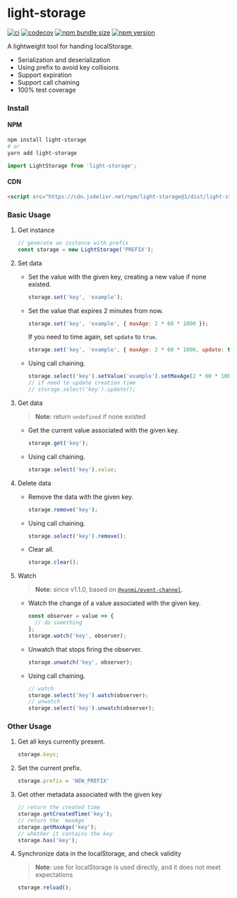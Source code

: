 # light-storage

[![ci](https://img.shields.io/github/workflow/status/xunmi1/light-storage/CI?style=flat-square)](https://github.com/xunmi1/light-storage/actions?query=workflow%3ACI)
[![codecov](https://img.shields.io/codecov/c/github/xunmi1/light-storage?style=flat-square)](https://codecov.io/gh/xunmi1/light-storage)
[![npm bundle size](https://img.shields.io/bundlephobia/min/light-storage?style=flat-square)](https://www.npmjs.com/package/light-storage)
[![npm version](https://img.shields.io/npm/v/light-storage?&style=flat-square)](https://www.npmjs.com/package/light-storage)

A lightweight tool for handing localStorage.

- Serialization and deserialization
- Using prefix to avoid key collisions
- Support expiration
- Support call chaining
- 100% test coverage

### Install

#### NPM
```bash
npm install light-storage
# or
yarn add light-storage
```
```js
import LightStorage from 'light-storage';
```
#### CDN
```html
<script src="https://cdn.jsdelivr.net/npm/light-storage@1/dist/light-storage.umd.min.js"></script>
```

### Basic Usage

1. Get instance

   ```js
   // generate an instance with prefix
   const storage = new LightStorage('PREFIX');
   ```

2. Set data

   - Set the value with the given key, creating a new value if none existed.

     ```js
     storage.set('key', 'example');
     ```

   - Set the value that expires 2 minutes from now.

     ```js
     storage.set('key', 'example', { maxAge: 2 * 60 * 1000 });
     ```

     If you need to time again, set `update` to `true`.

     ```js
     storage.set('key', 'example', { maxAge: 2 * 60 * 1000, update: true });
     ```

   - Using call chaining.

     ```js
     storage.select('key').setValue('example').setMaxAge(2 * 60 * 1000);
     // if need to update creation time
     // storage.select('key').update();
     ```

3. Get data

   > **Note**: return `undefined` if none existed

   - Get the current value associated with the given key.

     ```js
     storage.get('key');
     ```
     
   - Using call chaining.

     ```js
     storage.select('key').value;
     ```

4. Delete data

   - Remove the data with the given key.

     ```js
     storage.remove('key');
     ```

   - Using call chaining.

     ```js
     storage.select('key').remove();
     ```

   - Clear all.

     ```js
     storage.clear();
     ```

5. Watch

   > **Note**: since v1.1.0, based on [`@xunmi/event-channel`](https://github.com/xunmi1/event-channel).
   
   - Watch the change of a value associated with the given key.
   
     ```js
     const observer = value => {
       // do something
     };
     storage.watch('key', observer);
     ```
   
   - Unwatch that stops firing the observer.
   
     ```js
     storage.unwatch('key', observer);
     ```
   
   - Using call chaining.
   
     ```js
     // watch
     storage.select('key').watch(observer);
     // unwatch
     storage.select('key').unwatch(observer);
     ```
   
### Other Usage
1. Get all keys currently present.

   ```js
   storage.keys;
   ```

2. Set the current prefix.

   ```js
   storage.prefix = 'NEW_PREFIX'
   ```

3. Get other metadata associated with the given key

   ```js
   // return the created time
   storage.getCreatedTime('key');
   // return the `maxAge`
   storage.getMaxAge('key');
   // whether it contains the key
   storage.has('key');
   ```
   
4. Synchronize data in the localStorage, and check validity

   > **Note**: use for localStorage is used directly, and it does not meet expectations

   ```js
   storage.reload();
   ```

